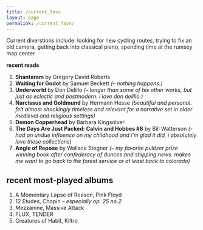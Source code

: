 ```yaml
---
title: /current_favs
layout: page
permalink: /current_favs/
---
```

Current diverstions include:
looking for new cycling routes, trying to fix an old camera, getting back into classical piano, spending time at the rumsey map center

**recent reads**
1. **Shantaram** by Gregory David Roberts
2. **Waiting for Godot** by Samuel Beckett *(– nothing happens.)*
3. **Underworld** by Don Delillo *(– longer than some of his other works, but just as eclectic and postmodern. i love don delillo.)*
4. **Narcissus and Goldmund** by Hermann Hesse *(beautiful and personal. felt almost shockingly timeless and relevant for a narrative set in older medieval and religious settings)*
5. **Demon Copperhead** by Barbara Kingsolver
6. **The Days Are Just Packed: Calvin and Hobbes #8** by Bill Watterson *(- had an undue influence on my childhood and i'm glad it did, i absolutely love these collections)*
7. **Angle of Repose** by Wallace Stegner *(– my favorite pulitzer prize winning book after confederacy of dunces and shipping news. makes me want to go back to the forest service or at least back to colorado)*

## recent most-played albums
1. A Momentary Lapse of Reason, Pink Floyd
2. 12 Études, Chopin *– especially op. 25 no.2*
3. Mezzanine, Massive Attack
4. FLUX, TENDER
5. Creatures of Habit, Kiltro
